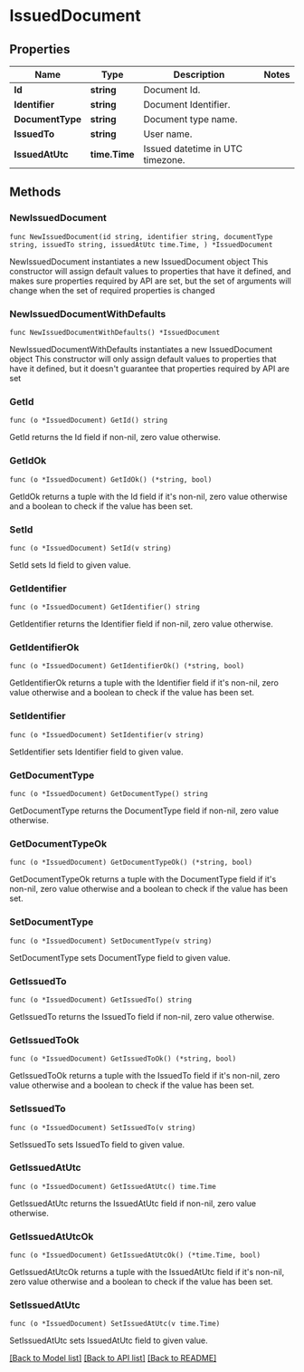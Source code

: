 # IssuedDocument

## Properties

Name | Type | Description | Notes
------------ | ------------- | ------------- | -------------
**Id** | **string** | Document Id. | 
**Identifier** | **string** | Document Identifier. | 
**DocumentType** | **string** | Document type name. | 
**IssuedTo** | **string** | User name. | 
**IssuedAtUtc** | **time.Time** | Issued datetime in UTC timezone. | 

## Methods

### NewIssuedDocument

`func NewIssuedDocument(id string, identifier string, documentType string, issuedTo string, issuedAtUtc time.Time, ) *IssuedDocument`

NewIssuedDocument instantiates a new IssuedDocument object
This constructor will assign default values to properties that have it defined,
and makes sure properties required by API are set, but the set of arguments
will change when the set of required properties is changed

### NewIssuedDocumentWithDefaults

`func NewIssuedDocumentWithDefaults() *IssuedDocument`

NewIssuedDocumentWithDefaults instantiates a new IssuedDocument object
This constructor will only assign default values to properties that have it defined,
but it doesn't guarantee that properties required by API are set

### GetId

`func (o *IssuedDocument) GetId() string`

GetId returns the Id field if non-nil, zero value otherwise.

### GetIdOk

`func (o *IssuedDocument) GetIdOk() (*string, bool)`

GetIdOk returns a tuple with the Id field if it's non-nil, zero value otherwise
and a boolean to check if the value has been set.

### SetId

`func (o *IssuedDocument) SetId(v string)`

SetId sets Id field to given value.


### GetIdentifier

`func (o *IssuedDocument) GetIdentifier() string`

GetIdentifier returns the Identifier field if non-nil, zero value otherwise.

### GetIdentifierOk

`func (o *IssuedDocument) GetIdentifierOk() (*string, bool)`

GetIdentifierOk returns a tuple with the Identifier field if it's non-nil, zero value otherwise
and a boolean to check if the value has been set.

### SetIdentifier

`func (o *IssuedDocument) SetIdentifier(v string)`

SetIdentifier sets Identifier field to given value.


### GetDocumentType

`func (o *IssuedDocument) GetDocumentType() string`

GetDocumentType returns the DocumentType field if non-nil, zero value otherwise.

### GetDocumentTypeOk

`func (o *IssuedDocument) GetDocumentTypeOk() (*string, bool)`

GetDocumentTypeOk returns a tuple with the DocumentType field if it's non-nil, zero value otherwise
and a boolean to check if the value has been set.

### SetDocumentType

`func (o *IssuedDocument) SetDocumentType(v string)`

SetDocumentType sets DocumentType field to given value.


### GetIssuedTo

`func (o *IssuedDocument) GetIssuedTo() string`

GetIssuedTo returns the IssuedTo field if non-nil, zero value otherwise.

### GetIssuedToOk

`func (o *IssuedDocument) GetIssuedToOk() (*string, bool)`

GetIssuedToOk returns a tuple with the IssuedTo field if it's non-nil, zero value otherwise
and a boolean to check if the value has been set.

### SetIssuedTo

`func (o *IssuedDocument) SetIssuedTo(v string)`

SetIssuedTo sets IssuedTo field to given value.


### GetIssuedAtUtc

`func (o *IssuedDocument) GetIssuedAtUtc() time.Time`

GetIssuedAtUtc returns the IssuedAtUtc field if non-nil, zero value otherwise.

### GetIssuedAtUtcOk

`func (o *IssuedDocument) GetIssuedAtUtcOk() (*time.Time, bool)`

GetIssuedAtUtcOk returns a tuple with the IssuedAtUtc field if it's non-nil, zero value otherwise
and a boolean to check if the value has been set.

### SetIssuedAtUtc

`func (o *IssuedDocument) SetIssuedAtUtc(v time.Time)`

SetIssuedAtUtc sets IssuedAtUtc field to given value.



[[Back to Model list]](../README.md#documentation-for-models) [[Back to API list]](../README.md#documentation-for-api-endpoints) [[Back to README]](../README.md)


